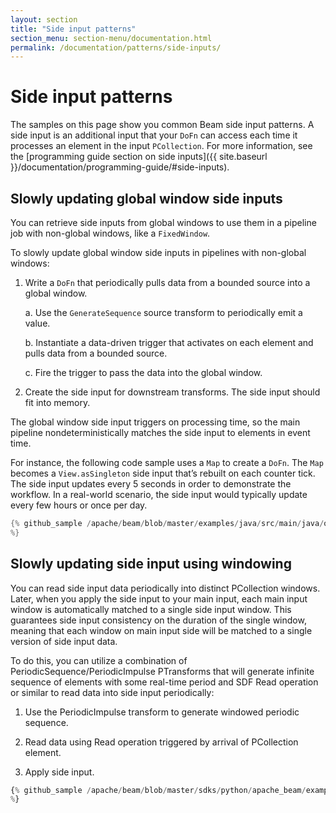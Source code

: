 ```yaml
---
layout: section
title: "Side input patterns"
section_menu: section-menu/documentation.html
permalink: /documentation/patterns/side-inputs/
---
```

<!--
Licensed under the Apache License, Version 2.0 (the "License");
you may not use this file except in compliance with the License.
You may obtain a copy of the License at

http://www.apache.org/licenses/LICENSE-2.0

Unless required by applicable law or agreed to in writing, software
distributed under the License is distributed on an "AS IS" BASIS,
WITHOUT WARRANTIES OR CONDITIONS OF ANY KIND, either express or implied.
See the License for the specific language governing permissions and
limitations under the License.
-->

# Side input patterns

The samples on this page show you common Beam side input patterns. A side input is an additional input that your `DoFn` can access each time it processes an element in the input `PCollection`. For more information, see the [programming guide section on side inputs]({{ site.baseurl }}/documentation/programming-guide/#side-inputs).

## Slowly updating global window side inputs

You can retrieve side inputs from global windows to use them in a pipeline job with non-global windows, like a `FixedWindow`.

To slowly update global window side inputs in pipelines with non-global windows:

1. Write a `DoFn` that periodically pulls data from a bounded source into a global window.

    a. Use the `GenerateSequence` source transform to periodically emit a value.

    b. Instantiate a data-driven trigger that activates on each element and pulls data from a bounded source.

    c. Fire the trigger to pass the data into the global window.

1. Create the side input for downstream transforms. The side input should fit into memory.

The global window side input triggers on processing time, so the main pipeline nondeterministically matches the side input to elements in event time.

For instance, the following code sample uses a `Map` to create a `DoFn`. The `Map` becomes a `View.asSingleton` side input that’s rebuilt on each counter tick. The side input updates every 5 seconds in order to demonstrate the workflow. In a real-world scenario, the side input would typically update every few hours or once per day.

```java
{% github_sample /apache/beam/blob/master/examples/java/src/main/java/org/apache/beam/examples/snippets/Snippets.java tag:SideInputPatternSlowUpdateGlobalWindowSnip1
%}
```


## Slowly updating side input using windowing

You can read side input data periodically into distinct PCollection windows.
Later, when you apply the side input to your main input, each main input
window is automatically matched to a single side input window.
This guarantees side input consistency on the duration of the single window,
meaning that each window on main input side will be matched to a single
version of side input data.

To do this, you can utilize a combination of PeriodicSequence/PeriodicImpulse
PTransforms that will generate infinite sequence of elements with some real-time
period and SDF Read operation or similar to read data into side input
periodically:

1. Use the PeriodicImpulse transform to generate windowed periodic sequence.

1. Read data using Read operation triggered by arrival of PCollection element.

1. Apply side input.

```py
{% github_sample /apache/beam/blob/master/sdks/python/apache_beam/examples/snippets/snippets.py tag:SideInputSlowUpdateSnip1
%}
```
